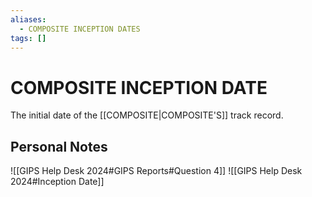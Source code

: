 ```yaml
---
aliases:
  - COMPOSITE INCEPTION DATES
tags: []
---
```

# COMPOSITE INCEPTION DATE
The initial date of the [[COMPOSITE|COMPOSITE'S]] track record.

## Personal Notes
![[GIPS Help Desk 2024#GIPS Reports#Question 4]]
![[GIPS Help Desk 2024#Inception Date]]